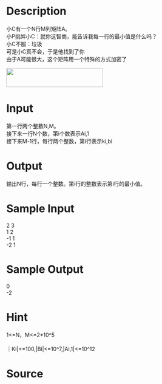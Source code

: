 
# Description

<div class="content"><p>小C有一个N行M列矩阵A。<br/>
小P挑衅小C：就你这智商，能告诉我每一行的最小值是什么吗？<br/>
小C不服：垃圾<br/>
可是小C真不会，于是他找到了你<br/>
由于A可能很大，这个矩阵用一个特殊的方式加密了</p>
<p><img width="254" height="50" src="/source/bzoj/4194/img/aHR0cHM6Ly9seWRzeS5jb20vSnVkZ2VPbmxpbmUvdXBsb2FkLzIwMTYwMS8xMS5naWY=.gif" alt=""/></p></div>

# Input

<div class="content"><p>第一行两个整数N,M。<br/>
接下来一行N个数，第i个数表示Ai,1<br/>
接下来M-1行，每行两个整数，第i行表示ki,bi</p></div>

# Output

<div class="content"><p>输出N行，每行一个整数。第i行的整数表示第i行的最小值。</p></div>

# Sample Input

<div class="content"><span class="sampledata">2 3<br/>
1 2<br/>
-1 1<br/>
-2 1</span></div>

# Sample Output

<div class="content"><span class="sampledata">0<br/>
-2</span></div>

# Hint

<div class="content"><p></p><p>1&lt;=N，M&lt;=2*10^5<br/><br/>
｜Ki|&lt;=100,|Bi|&lt;=10^7,|Ai,1|&lt;=10^12</p><p></p></div>

# Source

<div class="content"><p><a href="problemset.php?search="></a></p></div>

